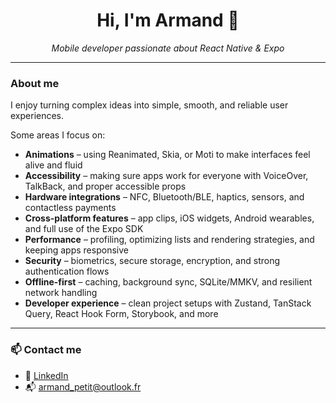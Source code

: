 <h1 align="center">Hi, I'm Armand 👋</h1>

<p align="center">
  <em>Mobile developer passionate about React Native & Expo</em>
</p>

---

### About me

I enjoy turning complex ideas into simple, smooth, and reliable user experiences.

Some areas I focus on:
- **Animations** – using Reanimated, Skia, or Moti to make interfaces feel alive and fluid  
- **Accessibility** – making sure apps work for everyone with VoiceOver, TalkBack, and proper accessible props  
- **Hardware integrations** – NFC, Bluetooth/BLE, haptics, sensors, and contactless payments  
- **Cross-platform features** – app clips, iOS widgets, Android wearables, and full use of the Expo SDK  
- **Performance** – profiling, optimizing lists and rendering strategies, and keeping apps responsive  
- **Security** – biometrics, secure storage, encryption, and strong authentication flows  
- **Offline-first** – caching, background sync, SQLite/MMKV, and resilient network handling  
- **Developer experience** – clean project setups with Zustand, TanStack Query, React Hook Form, Storybook, and more

---

### 📫 Contact me

- 💼 [LinkedIn](https://www.linkedin.com/in/armandpetit)
- 📬 armand_petit@outlook.fr
